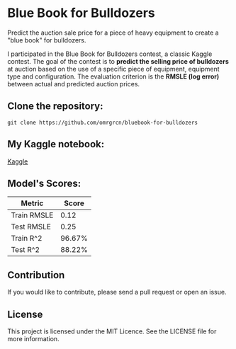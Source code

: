 # Blue Book for Bulldozers

Predict the auction sale price for a piece of heavy equipment to create a "blue book" for bulldozers.

I participated in the Blue Book for Bulldozers contest, a classic Kaggle contest. The goal of the contest is to **predict the selling price of bulldozers** at auction based on the use of a specific piece of equipment, equipment type and configuration. The evaluation criterion is the **RMSLE (log error)** between actual and predicted auction prices.

## Clone the repository:
    git clone https://github.com/omrgrcn/bluebook-for-bulldozers

## My Kaggle notebook:
[Kaggle](https://www.kaggle.com/code/mergerin/blue-book-for-bulldozers)

## Model's Scores:

| Metric          | Score  |
|-----------------|--------|
| Train RMSLE     | 0.12   |
| Test RMSLE      | 0.25   |
| Train R^2       | 96.67% |
| Test R^2        | 88.22% |

## Contribution
If you would like to contribute, please send a pull request or open an issue.

## License
This project is licensed under the MIT Licence. See the LICENSE file for more information.
